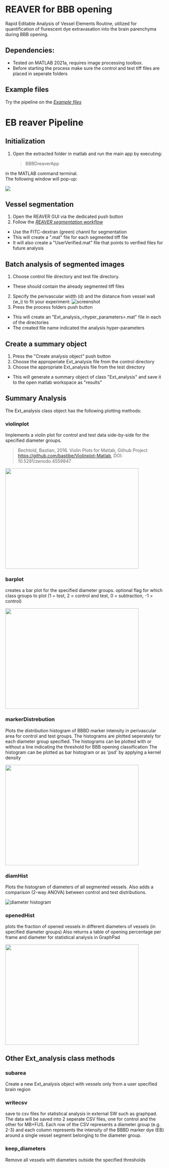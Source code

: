 # REAVER for BBB opening
Rapid Editable Analysis of Vessel Elements Routine, utilized for quantification
of flurescent dye extravasation into the brain parenchyma during BBB opening.

## Dependencies:
* Tested on MATLAB 2021a, requires image processing toolbox.
* Before starting the process make sure the control and test tiff files are placed in seperate folders

## Example files
Try the pipeline on the *[Example files](https://github.com/TheIlovitshLab/EB_reaver/blob/master/Examples)*
 
# EB reaver Pipeline
## Initialization
1. Open the extracted folder in matlab and run the main app by executing:
	>BBBDreaverApp

in the MATLAB command terminal.<br>
The following window will pop-up:

<img src="resources/guiUI.png">

## Vessel segmentation
1. Open the REAVER GUI via the dedicated push button
2. Follow the *[REAVER segmentation workflow](https://github.com/TheIlovitshLab/BBBDreaver/blob/master/REAVER%20GUI/REAVER%20GUI%20workflow.md)*
- Use the FITC-dextran (green) channl for segmentation
- This will create a ".mat" file for each segmented tiff file
- It will also create a "UserVerified.mat" file that points to verified files for future analysis

## Batch analysis of segmented images
1. Choose control file directory and test file directory.
- These should contain the already segmented tiff files
2. Specify the perivascular width (d) and the distance from vessel wall (w_i) to fit your experiment:
![screenshot](resources/perivascularArea.png)
3. Press the process folders push button
- This will create an "Ext_analysis_<hyper_parameters>.mat" file in each of the directories
- The created file name indicated the analysis hyper-parameters

## Create a summary object
1. Press the "Create analysis object" push button
2. Choose the approperiate Ext_analysis file from the control directory
3. Choose the appropriate Ext_analysis file from the test directory
- This will generate a summary object of class "Ext_analysis" and save it to the open matlab workspace as "results"

## Summary Analysis
The Ext_analysis class object has the following plotting methods:


### violinplot
Implements a violin plot for control and test data side-by-side for the specified diameter groups.
>Bechtold, Bastian, 2016. Violin Plots for Matlab, Github Project
https://github.com/bastibe/Violinplot-Matlab, DOI: 10.5281/zenodo.4559847

<img src="resources/violinPlot.png" width="420" height="315">

### barplot
creates a bar plot for the specified diameter groups.
optional flag for which class groups to plot (1 = test, 2 = control and test, 0 = subtraction, -1 = control)

<img src="resources/barPlot.png" width="420" height="315">

### markerDistrebution
Plots the distribution histogram of BBBD marker intensity in perivascular area for control and test groups.
The histograms are plotted seperately for each diameter group specified.
The histograms can be plotted with or without a line indicating the threshold for BBB opening classification
The histogram can be plotted as bar histogram or as 'psd' by applying a kernel density

<img src="resources/redDistribution.png" width="420" height="315">

### diamHist
Plots the histogram of diameters of all segmented vessels. Also adds a comparison (2-way ANOVA) between control and test distributions.

![diameter histogram](resources/diamHist.png)

### openedHist
plots the fraction of opened vessels in different diameters of vessels (in specified diameter groups)
Also returns a table of opening percentage per frame and diameter for statistical analysis in GraphPad

<img src="resources/openedHist.png" width="420" height="315">


## Other Ext_analysis class methods

### subarea
Create a new Ext_analysis object with vessels only from a user specified brain region

### writecsv
save to csv files for statistical analysis in external SW such as graphpad.
The data will be saved into 2 seperate CSV files, one for control and the
other for MB+FUS. Each row of the CSV represents a diameter group (e.g. 2-3) 
and each column represents the intensity of the BBBD marker dye (EB) around
a single vessel segment belonging to the diameter group.

### keep_diameters
Remove all vessels with diameters outside the specified thresholds

